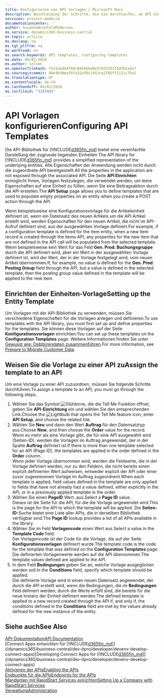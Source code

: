 ```yaml
---
title: Konfigurieren von API Vorlagen | Microsoft Docs
description: Beschreibung der Schritte, die Sie durchlaufen, um API-Vorlagen für Dynamics 365 Business Central zu konfigurieren.
services: project-madeira
documentationcenter: ''
author: SusanneWindfeldPedersen
ms.service: dynamics365-business-central
ms.topic: article
ms.devlang: na
ms.tgt_pltfrm: na
ms.workload: na
ms.search.keywords: API templates, configuring templates
ms.date: 04/01/2020
ms.author: solsen
ms.openlocfilehash: 7e21da444f8dc8858ebe0e5f65335311dfb2a5e7
ms.sourcegitcommit: 88e4b30eaf6fa32af0c1452ce2f85ff1111c75e2
ms.translationtype: HT
ms.contentlocale: de-CH
ms.lasthandoff: 04/01/2020
ms.locfileid: "3187402"
---
```

# <a name="configuring-api-templates"></a><span data-ttu-id="4636b-103">API Vorlagen konfigurieren</span><span class="sxs-lookup"><span data-stu-id="4636b-103">Configuring API Templates</span></span>
<span data-ttu-id="4636b-104">Die API-Bibliothek für [!INCLUDE[d365fin_md](includes/d365fin_md.md)] bietet eine vereinfachte Darstellung der zugrunde liegenden Einheiten.</span><span class="sxs-lookup"><span data-stu-id="4636b-104">The API library for [!INCLUDE[d365fin_md](includes/d365fin_md.md)] provides a simplified representation of the underlying entities.</span></span> <span data-ttu-id="4636b-105">Alle Eigenschaften der Anwendung werden nicht durch die zugeordnete API bereitgestellt.</span><span class="sxs-lookup"><span data-stu-id="4636b-105">All the properties in the application are not exposed through the associated API.</span></span> <span data-ttu-id="4636b-106">Die Seite **API Einrichten** ermöglicht Ihnen, Vorlagen festzulegen, die verwendet werden, um leere Eigenschaften auf eine Einheit zu füllen, wenn Sie eine Beitragsaktion durch die API erstellen.</span><span class="sxs-lookup"><span data-stu-id="4636b-106">The **API Setup** page allows you to define templates that are used to populate empty properties on an entity when you create a POST action through the API.</span></span> 

<span data-ttu-id="4636b-107">Wenn beispielsweise eine Konfigurationsvorlage für die Artikeleinheit definiert ist, wenn ein Datensatz des neuen Artikels um die API Artikel erstellt wird, werden Eigenschaften für den neuen Artikel, die nicht im API-Aufruf definiert sind, aus der ausgewählten Vorlage definiert.</span><span class="sxs-lookup"><span data-stu-id="4636b-107">For example, if a configuration template is defined for the item entity, when a new item record is created through the items API, any properties for the new item that are not defined in the API call will be populated from the selected template.</span></span> <span data-ttu-id="4636b-108">Wenn beispielsweise kein Wert für das Feld **Gen. Prod. Buchungsgruppe** durch die API definiert wird, aber ein Wert in der ausgewählten Vorlage definiert ist, wird der Wert, der in der Vorlage festgelegt wird, vom neuen Artikel übernommen.</span><span class="sxs-lookup"><span data-stu-id="4636b-108">If, for example, no value is defined for the **Gen. Prod. Posting Group** field through the API, but a value is defined in the selected template, then the posting group value defined in the template will be applied to the new item.</span></span> 

## <a name="setting-up-the-entity-template"></a><span data-ttu-id="4636b-109">Einrichten der Einheiten-Vorlage</span><span class="sxs-lookup"><span data-stu-id="4636b-109">Setting up the Entity Template</span></span>
<span data-ttu-id="4636b-110">Um Vorlagen mit der API-Bibliothek zu verwenden, müssen Sie verschiedene Eigenschaften für die Vorlagen anlegen und definieren.</span><span class="sxs-lookup"><span data-stu-id="4636b-110">To use templates with the API library, you must first set up and define properties for the templates.</span></span> <span data-ttu-id="4636b-111">Sie können diese Vorlagen auf der Seite **Konfigurationsvorlagen** einrichten.</span><span class="sxs-lookup"><span data-stu-id="4636b-111">You can set up these templates on the **Configuration Templates** page.</span></span> <span data-ttu-id="4636b-112">Weitere Informationen finden Sie unter [Gewusst wie: Debitorendaten zusammenführen](admin-use-templates-to-prepare-customer-data-for-migration.md).</span><span class="sxs-lookup"><span data-stu-id="4636b-112">For more information, see [Prepare to Migrate Customer Data](admin-use-templates-to-prepare-customer-data-for-migration.md).</span></span> 

## <a name="assign-the-template-to-an-api"></a><span data-ttu-id="4636b-113">Weisen Sie die Vorlage zu einer API zu</span><span class="sxs-lookup"><span data-stu-id="4636b-113">Assign the template to an API</span></span>

<span data-ttu-id="4636b-114">Um eine Vorlage zu einer API zuzuordnen, müssen Sie folgende Schritte durchführen.</span><span class="sxs-lookup"><span data-stu-id="4636b-114">To assign a template to an API, you must go through the following steps.</span></span>

1. <span data-ttu-id="4636b-115">Wählen Sie das Symbol ![Glühbirne, die die Tell Me Funktion öffnet](media/ui-search/search_small.png "Tell Me-Funktion"), geben Sie **API-Einrichtung** ein und wählen Sie den entsprechenden Link.</span><span class="sxs-lookup"><span data-stu-id="4636b-115">Choose the ![Lightbulb that opens the Tell Me feature](media/ui-search/search_small.png "Tell me what you want to do") icon, enter **API Setup**, and choose the related link.</span></span>
2. <span data-ttu-id="4636b-116">Wählen Sie **Neu** und dann den Wert **Auftrag** für den Datensatztyp aus.</span><span class="sxs-lookup"><span data-stu-id="4636b-116">Choose **New**, and then choose the **Order** value for the record.</span></span>  
<span data-ttu-id="4636b-117">Wenn es mehr als eine Vorlage gibt, die für eine API ausgewählt wird (Seiten-ID), werden die Vorlagen im Auftrag angewendet, der in der Spalte **Auftrag** definiert ist.</span><span class="sxs-lookup"><span data-stu-id="4636b-117">If there is more than one template selected for an API (Page ID), the templates are applied in the order defined in the **Order** column.</span></span>   
<span data-ttu-id="4636b-118">Wenn jeder Vorlage übernommen wird, werden die Feldwerte, die in der Vorlage definiert werden, nur zu den Feldern, die nicht bereits einen explizit definierten Wert aufweisen, entweder explizit der API oder einer zuvor zugewiesenen Vorlage im Auftrag zugeordnent.</span><span class="sxs-lookup"><span data-stu-id="4636b-118">When each template is applied, field values defined in the template are only applied to fields that have not already had a value defined, either explicitly in the API, or in a previously applied template in the order.</span></span> 
3. <span data-ttu-id="4636b-119">Wählen Sie einen **PageID** Wert. aus.</span><span class="sxs-lookup"><span data-stu-id="4636b-119">Select a **Page ID** value.</span></span>  
<span data-ttu-id="4636b-120">Dieses ist die Seite für die API, für die die Vorlage angewendet wird.</span><span class="sxs-lookup"><span data-stu-id="4636b-120">This is the page for the API to which the template will be applied.</span></span> <span data-ttu-id="4636b-121">Die **Seiten-ID**-Suche bietet eine Liste aller APIs, die in derselben Bibliothek verfügbar sind.</span><span class="sxs-lookup"><span data-stu-id="4636b-121">The **Page ID** lookup provides a list of all APIs available in the library.</span></span>
4. <span data-ttu-id="4636b-122">Wählen Sie im Feld **Vorlagencode** einen Wert aus.</span><span class="sxs-lookup"><span data-stu-id="4636b-122">Select a value in the **Template Code** field.</span></span>  
<span data-ttu-id="4636b-123">Der Vorlagencode ist der Code für die Vorlage, die auf der Seite **Konfigurationsvorlagen** definiert wurde.</span><span class="sxs-lookup"><span data-stu-id="4636b-123">The template code is the code for the template that was defined on the **Configuration Templates** page.</span></span> <span data-ttu-id="4636b-124">Die definierten Vorlagenwerte werden auf die API übernommen.</span><span class="sxs-lookup"><span data-stu-id="4636b-124">The template values defined are applied to the API.</span></span> 
5. <span data-ttu-id="4636b-125">In dem Feld **Bedingungen** geben Sie an, welche Vorlage ausgeglichen werden soll.</span><span class="sxs-lookup"><span data-stu-id="4636b-125">In the **Conditions** field, specify which template should be applied.</span></span>  
<span data-ttu-id="4636b-126">Die definierte Vorlage wird in einen neuen Datensatz angewendet, der durch die API erstellt wird, wenn die Bedingungen, die im **Bedingungen** Feld definiert werden, durch die Werte erfüllt sind, die bereits für die neue Instanz der Einheit definiert werden.</span><span class="sxs-lookup"><span data-stu-id="4636b-126">The defined template is applied to a new record created through the API if, and only if, the conditions defined in the **Conditions** field are met by the values already defined for the new instance of the entity.</span></span>

## <a name="see-also"></a><span data-ttu-id="4636b-127">Siehe auch</span><span class="sxs-lookup"><span data-stu-id="4636b-127">See Also</span></span>
[<span data-ttu-id="4636b-128">API-Dokumentation</span><span class="sxs-lookup"><span data-stu-id="4636b-128">API Documentation</span></span>](/dynamics-nav/fin-graph)  
<span data-ttu-id="4636b-129">[Connect Apps entwicklen für [!INCLUDE[d365fin_md](includes/d365fin_md.md)]](/dynamics365/business-central/dev-itpro/developer/devenv-develop-connect-apps)</span><span class="sxs-lookup"><span data-stu-id="4636b-129">[Developing Connect Apps for [!INCLUDE[d365fin_md](includes/d365fin_md.md)]](/dynamics365/business-central/dev-itpro/developer/devenv-develop-connect-apps)</span></span>  
[<span data-ttu-id="4636b-130">Aktivieren der APIs</span><span class="sxs-lookup"><span data-stu-id="4636b-130">Enabling the APIs</span></span>](/dynamics-nav/enabling-apis-for-dynamics-nav)  
[<span data-ttu-id="4636b-131">Endpunkte für die APIs</span><span class="sxs-lookup"><span data-stu-id="4636b-131">Endpoints for the APIs</span></span>](/dynamics-nav/endpoints-apis-for-dynamics)  
[<span data-ttu-id="4636b-132">Mandanten mit RapidStart Services einrichten</span><span class="sxs-lookup"><span data-stu-id="4636b-132">Setting Up a Company with RapidStart Services</span></span>](admin-set-up-a-company-with-rapidstart.md)  
[<span data-ttu-id="4636b-133">Verwaltung</span><span class="sxs-lookup"><span data-stu-id="4636b-133">Administration</span></span>](admin-setup-and-administration.md)
